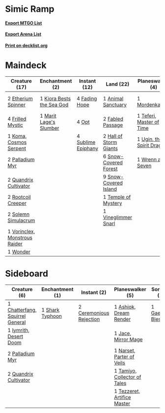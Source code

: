 # Simic Ramp

#### [Export MTGO List](../collection/Simic%20Ramp/Simic%20Ramp.txt)
#### [Export Arena List](../collection/Simic%20Ramp/Simic%20Ramp_arena.txt)
#### [Print on decklist.org](http://decklist.org/?deckmain=1%09Alrund,%20God%20of%20the%20Cosmos%0A1%09Animal%20Sanctuary%0A1%09Barkchannel%20Pathway%0A2%09Etherium%20Spinner%0A2%09Fabled%20Passage%0A4%09Fading%20Hope%0A4%09Frilled%20Mystic%0A2%09Hall%20of%20Storm%20Giants%0A1%09Kiora%20Bests%20the%20Sea%20God%0A1%09Koma,%20Cosmos%20Serpent%0A1%09Marit%20Lage's%20Slumber%0A1%09Mordenkainen%0A4%09Opt%0A2%09Palladium%20Myr%0A2%09Quandrix%20Cultivator%0A2%09Rootcoil%20Creeper%0A1%09Sea%20Gate%20Restoration%0A6%09Snow-Covered%20Forest%0A9%09Snow-Covered%20Island%0A2%09Solemn%20Simulacrum%0A4%09Sublime%20Epiphany%0A1%09Teferi,%20Master%20of%20Time%0A1%09Temple%20of%20Mystery%0A1%09Ugin,%20the%20Spirit%20Dragon%0A1%09Vineglimmer%20Snarl%0A1%09Vorinclex,%20Monstrous%20Raider%0A1%09Wonder%0A1%09Wrenn%20and%20Seven&deckside=1%09Ashiok,%20Dream%20Render%0A2%09Ceremonious%20Rejection%0A1%09Chatterfang,%20Squirrel%20General%0A1%09Gaea's%20Blessing%0A1%09Iymrith,%20Desert%20Doom%0A1%09Jace,%20Mirror%20Mage%0A1%09Narset,%20Parter%20of%20Veils%0A2%09Palladium%20Myr%0A2%09Quandrix%20Cultivator%0A1%09Shark%20Typhoon%0A1%09Tamiyo,%20Collector%20of%20Tales%0A1%09Tezzeret,%20Artifice%20Master)
# Maindeck

|                                             Creature (17)                                              |                                          Enchantment (2)                                           |                                        Instant (12)                                         |                                            Land (22)                                            |                                          Planeswalker (4)                                          |                                           Sorcery (1)                                           |        Unknown (2)        |
|--------------------------------------------------------------------------------------------------------|----------------------------------------------------------------------------------------------------|---------------------------------------------------------------------------------------------|-------------------------------------------------------------------------------------------------|----------------------------------------------------------------------------------------------------|-------------------------------------------------------------------------------------------------|---------------------------|
|2 [Etherium Spinner](http://gatherer.wizards.com/Pages/Card/Details.aspx?multiverseid=522116)           |1 [Kiora Bests the Sea God](http://gatherer.wizards.com/Pages/Card/Details.aspx?multiverseid=476303)|4 [Fading Hope](http://gatherer.wizards.com/Pages/Card/Details.aspx?multiverseid=534812)     |1 [Animal Sanctuary](http://gatherer.wizards.com/Pages/Card/Details.aspx?multiverseid=485565)    |1 [Mordenkainen](http://gatherer.wizards.com/Pages/Card/Details.aspx?multiverseid=527351)           |1 [Sea Gate Restoration](http://gatherer.wizards.com/Pages/Card/Details.aspx?multiverseid=491706)|1 Alrund, God of the Cosmos|
|4 [Frilled Mystic](http://gatherer.wizards.com/Pages/Card/Details.aspx?multiverseid=457318)             |1 [Marit Lage's Slumber](http://gatherer.wizards.com/Pages/Card/Details.aspx?multiverseid=464005)   |4 [Opt](http://gatherer.wizards.com/Pages/Card/Details.aspx?multiverseid=442948)             |2 [Fabled Passage](http://gatherer.wizards.com/Pages/Card/Details.aspx?multiverseid=473206)      |1 [Teferi, Master of Time](http://gatherer.wizards.com/Pages/Card/Details.aspx?multiverseid=489165) |                                                                                                 |1 Barkchannel Pathway      |
|1 [Koma, Cosmos Serpent](http://gatherer.wizards.com/Pages/Card/Details.aspx?multiverseid=503837)       |                                                                                                    |4 [Sublime Epiphany](http://gatherer.wizards.com/Pages/Card/Details.aspx?multiverseid=488254)|2 [Hall of Storm Giants](http://gatherer.wizards.com/Pages/Card/Details.aspx?multiverseid=527544)|1 [Ugin, the Spirit Dragon](http://gatherer.wizards.com/Pages/Card/Details.aspx?multiverseid=391948)|                                                                                                 |                           |
|2 [Palladium Myr](http://gatherer.wizards.com/Pages/Card/Details.aspx?multiverseid=389624)              |                                                                                                    |                                                                                             |6 [Snow-Covered Forest](http://gatherer.wizards.com/Pages/Card/Details.aspx?multiverseid=121192) |1 [Wrenn and Seven](http://gatherer.wizards.com/Pages/Card/Details.aspx?multiverseid=534999)        |                                                                                                 |                           |
|2 [Quandrix Cultivator](http://gatherer.wizards.com/Pages/Card/Details.aspx?multiverseid=513710)        |                                                                                                    |                                                                                             |9 [Snow-Covered Island](http://gatherer.wizards.com/Pages/Card/Details.aspx?multiverseid=121130) |                                                                                                    |                                                                                                 |                           |
|2 [Rootcoil Creeper](http://gatherer.wizards.com/Pages/Card/Details.aspx?multiverseid=535034)           |                                                                                                    |                                                                                             |1 [Temple of Mystery](http://gatherer.wizards.com/Pages/Card/Details.aspx?multiverseid=373571)   |                                                                                                    |                                                                                                 |                           |
|2 [Solemn Simulacrum](http://gatherer.wizards.com/Pages/Card/Details.aspx?multiverseid=389682)          |                                                                                                    |                                                                                             |1 [Vineglimmer Snarl](http://gatherer.wizards.com/Pages/Card/Details.aspx?multiverseid=513766)   |                                                                                                    |                                                                                                 |                           |
|1 [Vorinclex, Monstrous Raider](http://gatherer.wizards.com/Pages/Card/Details.aspx?multiverseid=503815)|                                                                                                    |                                                                                             |                                                                                                 |                                                                                                    |                                                                                                 |                           |
|1 [Wonder](http://gatherer.wizards.com/Pages/Card/Details.aspx?multiverseid=376591)                     |                                                                                                    |                                                                                             |                                                                                                 |                                                                                                    |                                                                                                 |                           |


# Sideboard

|                                               Creature (6)                                               |                                     Enchantment (1)                                      |                                           Instant (2)                                            |                                           Planeswalker (5)                                            |                                        Sorcery (1)                                         |
|----------------------------------------------------------------------------------------------------------|------------------------------------------------------------------------------------------|--------------------------------------------------------------------------------------------------|-------------------------------------------------------------------------------------------------------|--------------------------------------------------------------------------------------------|
|1 [Chatterfang, Squirrel General](http://gatherer.wizards.com/Pages/Card/Details.aspx?multiverseid=522227)|1 [Shark Typhoon](http://gatherer.wizards.com/Pages/Card/Details.aspx?multiverseid=479587)|2 [Ceremonious Rejection](http://gatherer.wizards.com/Pages/Card/Details.aspx?multiverseid=417613)|1 [Ashiok, Dream Render](http://gatherer.wizards.com/Pages/Card/Details.aspx?multiverseid=461155)      |1 [Gaea's Blessing](http://gatherer.wizards.com/Pages/Card/Details.aspx?multiverseid=417433)|
|1 [Iymrith, Desert Doom](http://gatherer.wizards.com/Pages/Card/Details.aspx?multiverseid=527349)         |                                                                                          |                                                                                                  |1 [Jace, Mirror Mage](http://gatherer.wizards.com/Pages/Card/Details.aspx?multiverseid=495153)         |                                                                                            |
|2 [Palladium Myr](http://gatherer.wizards.com/Pages/Card/Details.aspx?multiverseid=389624)                |                                                                                          |                                                                                                  |1 [Narset, Parter of Veils](http://gatherer.wizards.com/Pages/Card/Details.aspx?multiverseid=460988)   |                                                                                            |
|2 [Quandrix Cultivator](http://gatherer.wizards.com/Pages/Card/Details.aspx?multiverseid=513710)          |                                                                                          |                                                                                                  |1 [Tamiyo, Collector of Tales](http://gatherer.wizards.com/Pages/Card/Details.aspx?multiverseid=461147)|                                                                                            |
|                                                                                                          |                                                                                          |                                                                                                  |1 [Tezzeret, Artifice Master](http://gatherer.wizards.com/Pages/Card/Details.aspx?multiverseid=447215) |                                                                                            |

